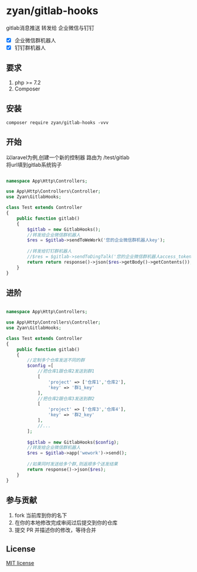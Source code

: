 

# zyan/gitlab-hooks

gitlab消息推送 转发给 企业微信与钉钉

- [x] 企业微信群机器人    
- [x] 钉钉群机器人

## 要求

1. php >= 7.2
2. Composer


## 安装

```shell
composer require zyan/gitlab-hooks -vvv
```

## 开始

以laravel为例,创建一个新的控制器 路由为 /test/gitlab   
将url填到gitlab系统钩子

```php

namespace App\Http\Controllers;

use App\Http\Controllers\Controller;
use Zyan\GitlabHooks;

class Test extends Controller
{
    public function gitlab()
    {
        $gitlab = new GitlabHooks();
        //转发给企业微信群机器人
        $res = $gitlab->sendToWeWork('您的企业微信群机器人key');
        
        //转发给钉钉群机器人
        //$res = $gitlab->sendToDingTalk('您的企业微信群机器人access_token');
        return return response()->json($res->getBody()->getContents());
    }
}
```

## 进阶

```php

namespace App\Http\Controllers;

use App\Http\Controllers\Controller;
use Zyan\GitlabHooks;

class Test extends Controller
{
    public function gitlab()
    {
        //定制多个仓库发送不同的群
        $config =[
            //把仓库1跟仓库2发送到群1
            [   
                'project' => ['仓库1','仓库2'],
                'key' => '群1_key'
            ],
            //把仓库2跟仓库3发送到群2
            [
                'project' => ['仓库3','仓库4'],
                'key' => '群2_key'
            ],
            //...
        ];
        
        $gitlab = new GitlabHooks($config);
        //转发给企业微信群机器人
        $res = $gitlab->app('wework')->send();
    
        //如果同时发送给多个群,则返顺多个送发结果
        return response()->json($res);
    }
}
```


## 参与贡献

1. fork 当前库到你的名下
2. 在你的本地修改完成审阅过后提交到你的仓库
3. 提交 PR 并描述你的修改，等待合并

## License

[MIT license](https://opensource.org/licenses/MIT)
